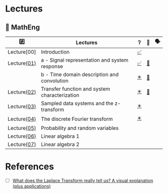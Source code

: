 # Lectures

## :round_pushpin: MathEng

|  :hash:            |  Lectures                                      | :grey_question:    | :scroll: | &#x1F5E3; |
|--------------------|------------------------------------------------|--------------------|------|-|
| Lecture[00]        | Introduction                                   | [:white_check_mark:](00_Introduction.pdf) | 
| Lecture[(01)](01)  | a - Signal representation and system response  | [:white_check_mark:](01/01a_Signal_representation_and_system_response.pdf) | [:scroll:](01/01a_Signal_representation_and_system_response.ipynb) |
|                    | b - Time domain description and convolution    | [:eight_pointed_black_star:](01/01b_Time_domain_description_and_convolution.pdf) | [:scroll:](01/01b_Time_domain_description_and_convolution.ipynb) |
| Lecture[(02)](02)  | Transfer function and system characterization  | [:eight_pointed_black_star:](02/02_Transfer_function_and_system_characterisation.pdf)  | [:scroll:](02/02_Transfer_function_and_system_characterisation.ipynb) |
| Lecture[(03)](03)  | Sampled data systems and the z-transform       | [:eight_pointed_black_star:](03/03_Sampled_data_systems_and_the_z-transform.pdf)
| Lecture[(04)](04)  | The discrete Fourier transform                 | [:eight_pointed_black_star:](04/04_The_discrete_Fourier_transform.pdf)
| Lecture[(05)](05)  | Probability and random variables
| Lecture[(06)](06)  | Linear algebra 1
| Lecture[(07)](07)  | Linear algebra 2

# References

- [ ] [What does the Laplace Transform really tell us? A visual explanation (plus applications)](https://www.youtube.com/watch?v=n2y7n6jw5d0)

